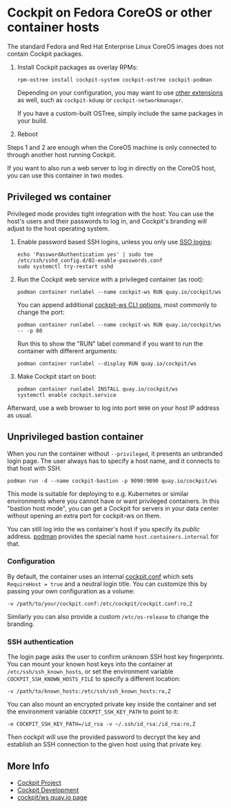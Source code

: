 # Cockpit on Fedora CoreOS or other container hosts

The standard Fedora and Red Hat Enterprise Linux CoreOS images does not contain
Cockpit packages.

1. Install Cockpit packages as overlay RPMs:
   ```
   rpm-ostree install cockpit-system cockpit-ostree cockpit-podman
   ```

   Depending on your configuration, you may want to use
   [other extensions](https://apps.fedoraproject.org/packages/s/cockpit-) as
   well, such as `cockpit-kdump` or `cockpit-networkmanager`.

   If you have a custom-built OSTree, simply include the same packages in your build.

2. Reboot

Steps 1 and 2 are enough when the CoreOS machine is only connected to through another host running Cockpit.

If you want to also run a web server to log in directly on the CoreOS host, you
can use this container in two modes.

## Privileged ws container

Privileged mode provides tight integration with the host: You can use the
host's users and their passwords to log in, and Cockpit's branding will adjust
to the host operating system.

1. Enable password based SSH logins, unless you only use [SSO logins](https://cockpit-project.org/guide/latest/sso.html):
   ```
   echo 'PasswordAuthentication yes' | sudo tee /etc/ssh/sshd_config.d/02-enable-passwords.conf
   sudo systemctl try-restart sshd
   ```

2. Run the Cockpit web service with a privileged container (as root):
   ```
   podman container runlabel --name cockpit-ws RUN quay.io/cockpit/ws
   ```

   You can append additional [cockpit-ws CLI options](https://cockpit-project.org/guide/latest/cockpit-ws.8.html),
   most commonly to change the port:
   ```
   podman container runlabel --name cockpit-ws RUN quay.io/cockpit/ws -- -p 80
   ```

   Run this to show the "RUN" label command if you want to run the container with different arguments:
   ```
   podman container runlabel --display RUN quay.io/cockpit/ws
   ```

3. Make Cockpit start on boot:
   ```
   podman container runlabel INSTALL quay.io/cockpit/ws
   systemctl enable cockpit.service
   ```

Afterward, use a web browser to log into port `9090` on your host IP address as usual.

## Unprivileged bastion container

When you run the container without `--privileged`, it presents an unbranded
login page. The user always has to specify a host name, and it connects to that
host with SSH.

```
podman run -d --name cockpit-bastion -p 9090:9090 quay.io/cockpit/ws
```

This mode is suitable for deploying to e.g. Kubernetes or similar environments
where you cannot have or want privileged containers. In this "bastion host
mode", you can get a Cockpit for servers in your data center without opening an
extra port for cockpit-ws on them.

You can still log into the ws container's host if you specify its *public*
address. [podman](https://podman.io/) provides the special name
`host.containers.internal` for that.

### Configuration

By default, the container uses an internal
[cockpit.conf](https://cockpit-project.org/guide/latest/cockpit.conf.5.html)
which sets `RequireHost = true` and a neutral login title. You can customize
this by passing your own configuration as a volume:

    -v /path/to/your/cockpit.conf:/etc/cockpit/cockpit.conf:ro,Z

Similarly you can also provide a custom `/etc/os-release` to change the
branding.

### SSH authentication

The login page asks the user to confirm unknown SSH host key fingerprints.  You
can mount your known host keys into the container at
`/etc/ssh/ssh_known_hosts`, or set the environment variable
`COCKPIT_SSH_KNOWN_HOSTS_FILE` to specify a different location:

    -v /path/to/known_hosts:/etc/ssh/ssh_known_hosts:ro,Z

You can also mount an encrypted private key inside the container and set the environment variable `COCKPIT_SSH_KEY_PATH` to point to it:

    -e COCKPIT_SSH_KEY_PATH=/id_rsa -v ~/.ssh/id_rsa:/id_rsa:ro,Z

Then cockpit will use the provided password to decrypt the key and establish an SSH connection to the given host using that private key.

## More Info

 * [Cockpit Project](https://cockpit-project.org)
 * [Cockpit Development](https://github.com/cockpit-project/cockpit)
 * [cockpit/ws quay.io page](https://quay.io/repository/cockpit/ws)
